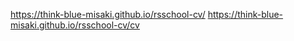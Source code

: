 https://think-blue-misaki.github.io/rsschool-cv/
https://think-blue-misaki.github.io/rsschool-cv/cv
